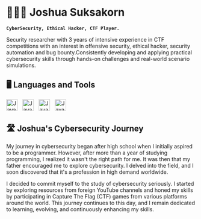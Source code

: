 # 👨🏽‍💻 Joshua Suksakorn

**`CyberSecurity, Ethical Hacker, CTF Player.`**

Security researcher with 3 years of intensive experience in CTF competitions with an interest in offensive security, ethical hacker, security automation and bug bounty.Consistently developing and applying practical cybersecurity skills through hands-on challenges and real-world scenario simulations.


<h2> 🖥️ Languages and Tools </h2>
  <img align="left" alt="Java" width="30px" style="padding-right:10px;" src="https://cdn.jsdelivr.net/gh/devicons/devicon/icons/bash/bash-plain.svg"/>
  <img align="left" alt="Java" width="30px" style="padding-right:10px;" src="https://cdn.jsdelivr.net/gh/devicons/devicon/icons/python/python-original.svg" />
  <img align="left" alt="Java" width="30px" style="padding-right:10px;" src="https://cdn.jsdelivr.net/gh/devicons/devicon/icons/linux/linux-original.svg" />  
  <img align="left" alt="Java" width="30px" style="padding-right:10px;" src="https://cdn.jsdelivr.net/gh/devicons/devicon/icons/vscode/vscode-original.svg" />
<br>


<br>
<h2> 🛣️ Joshua's Cybersecurity Journey </h2>
  My journey in cybersecurity began after high school when I initially aspired to be a programmer. However, after more than a year of studying programming, I realized it wasn't the right path for me. It was then that my father encouraged me to explore cybersecurity. I delved into the field, and I soon discovered that it's a profession in high demand worldwide.

  I decided to commit myself to the study of cybersecurity seriously. I started by exploring resources from foreign YouTube channels and honed my skills by participating in Capture The Flag (CTF) games from various platforms around the world. This journey continues to this day, and I remain dedicated to learning, evolving, and continuously enhancing my skills.
